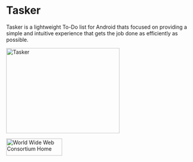 # Tasker
Tasker is a lightweight To-Do list for Android thats focused on providing  a simple and intuitive experience that gets the job done as efficiently as possible.

<img src="http://rezajafar.com/wp-content/uploads/2014/12/Banner-2.jpg" alt="Tasker" style="width:304px;height:228px;">

<a href="https://play.google.com/store/apps/details?id=com.nowocode.todolist&hl=en"><img src="http://rezajafar.com/wp-content/uploads/2016/04/google-play-badge.png"
  alt="World Wide Web Consortium Home"
  width="150" height="46" border="0" /></a>
